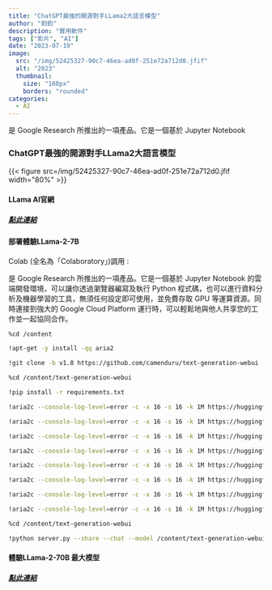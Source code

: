 ```yaml
---
title: "ChatGPT最強的開源對手LLama2大語言模型"
author: "鈞鈞"
description: "實用軟件"
tags: ["影片", "AI"]
date: "2023-07-19"
image:
  src: "/img/52425327-90c7-46ea-ad0f-251e72a712d0.jfif"
  alt: "2023"
  thumbnail:
    size: "160px"
    borders: "rounded"
categories:
  - AI
---
```

是 Google Research 所推出的一項產品。它是一個基於 Jupyter Notebook
<!--more-->
### ChatGPT最強的開源對手LLama2大語言模型
{{< figure src=/img/52425327-90c7-46ea-ad0f-251e72a712d0.jfif width="80%" >}}


#### LLama AI官網

##### [點此連結](https://ai.meta.com/resources/models-and-libraries/llama/)

#### 部署體驗LLama-2-7B

Colab (全名為「Colaboratory」)調用 :

是 Google Research 所推出的一項產品。它是一個基於 Jupyter Notebook 的雲端開發環境，可以讓你透過瀏覽器編寫及執行 Python 程式碼，也可以進行資料分析及機器學習的工具，無須任何設定即可使用，並免費存取 GPU 等運算資源。同時連接到強大的 Google Cloud Platform 運行時，可以輕鬆地與他人共享您的工作並一起協同合作。




```bash
%cd /content

!apt-get -y install -qq aria2

!git clone -b v1.8 https://github.com/camenduru/text-generation-webui

%cd /content/text-generation-webui

!pip install -r requirements.txt

!aria2c --console-log-level=error -c -x 16 -s 16 -k 1M https://huggingface.co/4bit/Llama-2-7b-chat-hf/resolve/main/model-00001-of-00002.safetensors -d /content/text-generation-webui/models/Llama-2-7b-chat-hf -o model-00001-of-00002.safetensors

!aria2c --console-log-level=error -c -x 16 -s 16 -k 1M https://huggingface.co/4bit/Llama-2-7b-chat-hf/resolve/main/model-00002-of-00002.safetensors -d /content/text-generation-webui/models/Llama-2-7b-chat-hf -o model-00002-of-00002.safetensors

!aria2c --console-log-level=error -c -x 16 -s 16 -k 1M https://huggingface.co/4bit/Llama-2-7b-chat-hf/raw/main/model.safetensors.index.json -d /content/text-generation-webui/models/Llama-2-7b-chat-hf -o model.safetensors.index.json

!aria2c --console-log-level=error -c -x 16 -s 16 -k 1M https://huggingface.co/4bit/Llama-2-7b-chat-hf/raw/main/special_tokens_map.json -d /content/text-generation-webui/models/Llama-2-7b-chat-hf -o special_tokens_map.json

!aria2c --console-log-level=error -c -x 16 -s 16 -k 1M https://huggingface.co/4bit/Llama-2-7b-chat-hf/resolve/main/tokenizer.model -d /content/text-generation-webui/models/Llama-2-7b-chat-hf -o tokenizer.model

!aria2c --console-log-level=error -c -x 16 -s 16 -k 1M https://huggingface.co/4bit/Llama-2-7b-chat-hf/raw/main/tokenizer_config.json -d /content/text-generation-webui/models/Llama-2-7b-chat-hf -o tokenizer_config.json

!aria2c --console-log-level=error -c -x 16 -s 16 -k 1M https://huggingface.co/4bit/Llama-2-7b-chat-hf/raw/main/config.json -d /content/text-generation-webui/models/Llama-2-7b-chat-hf -o config.json

!aria2c --console-log-level=error -c -x 16 -s 16 -k 1M https://huggingface.co/4bit/Llama-2-7b-chat-hf/raw/main/generation_config.json -d /content/text-generation-webui/models/Llama-2-7b-chat-hf -o generation_config.json

%cd /content/text-generation-webui

!python server.py --share --chat --model /content/text-generation-webui/models/Llama-2-7b-chat-hf

```

#### 體驗LLama-2-70B 最大模型

##### [點此連結](https://huggingface.co/chat)